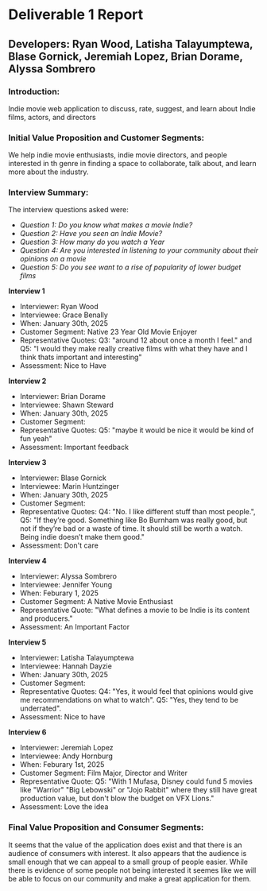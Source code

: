 # Deliverable 1 Report
## Developers: Ryan Wood, Latisha Talayumptewa, Blase Gornick, Jeremiah Lopez, Brian Dorame, Alyssa Sombrero

### Introduction: 
Indie movie web application to discuss, rate, suggest, and learn about Indie films, actors, and directors

### Initial Value Proposition and Customer Segments:
We help indie movie enthusiasts, indie movie directors, and people interested in th genre in finding a space to collaborate, talk about, and learn more about the industry.

### Interview Summary:

The interview questions asked were: 
- *Question 1: Do you know what makes a movie Indie?*
- *Question 2: Have you seen an Indie Movie?*
- *Question 3: How many do you watch a Year*
- *Question 4: Are you interested in listening to your community about their opinions on a movie*
- *Question 5: Do you see want to a rise of popularity of lower budget films*

**Interview 1**
- Interviewer: Ryan Wood
- Interviewee: Grace Benally 
- When: January 30th, 2025 
- Customer Segment: Native 23 Year Old Movie Enjoyer
- Representative Quotes: Q3: "around 12 about once a month I feel." and Q5: "I would they make really creative films with what they have and I think thats important and interesting"
- Assessment: Nice to Have

**Interview 2**
- Interviewer: Brian Dorame
- Interviewee: Shawn Steward
- When: January 30th, 2025 
- Customer Segment:
- Representative Quotes: Q5: "maybe it would be nice it would be kind of fun yeah" 
- Assessment: Important feedback

**Interview 3**
- Interviewer: Blase Gornick
- Interviewee: Marin Huntzinger
- When: January 30th, 2025
- Customer Segment:
- Representative Quotes: Q4: "No. I like different stuff than most people.", Q5: "If they’re good. Something like Bo Burnham was really good, but not if they’re bad or a waste of time. It should still be worth a watch. Being indie doesn’t make them good."
- Assessment: Don't care

**Interview 4**
- Interviewer: Alyssa Sombrero
- Interviewee: Jennifer Young
- When: Feburary 1, 2025
- Customer Segment: A Native Movie Enthusiast
- Representative Quote: "What defines a movie to be Indie is its content and producers."
- Assessment: An Important Factor

**Interview 5**
- Interviewer: Latisha Talayumptewa
- Interviewee: Hannah Dayzie
- When: January 30th, 2025 
- Customer Segment:
- Representative Quotes: Q4: "Yes, it would feel that opinions would give me recommendations on what to watch". Q5: "Yes, they tend to be underrated".
- Assessment: Nice to have

**Interview 6**
- Interviewer: Jeremiah Lopez
- Interviewee: Andy Hornburg
- When: Feburary 1st, 2025
- Customer Segment: Film Major, Director and Writer
- Representative Quote: Q5: "With 1 Mufasa, Disney could fund 5 movies like "Warrior" "Big Lebowski" or "Jojo Rabbit" where they still have great production value, but don't blow the budget on VFX Lions."
- Assessment: Love the idea

### Final Value Proposition and Consumer Segments:
It seems that the value of the application does exist and that there is an audience of consumers with interest. It also appears that the audience is small enough that we can appeal to a small group of people easier. While there is evidence of some people not being interested it seemes like we will be able to focus on our community and make a great application for them. 


